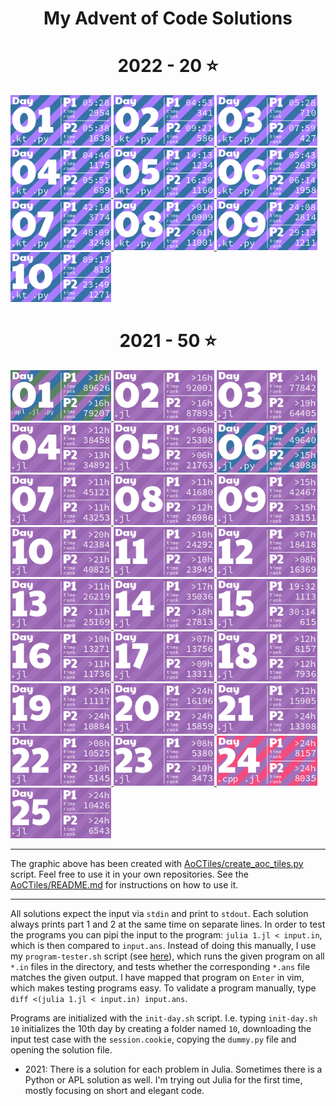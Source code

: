 <h1 align="center">
  My Advent of Code Solutions
</h1>

<!-- AOC TILES BEGIN -->
<h1 align="center">
  2022 - 20 ⭐
</h1>
<a href="2022/01/01.kt">
  <img src="Media/2022/01.png" width="161px">
</a>
<a href="2022/02/02.kt">
  <img src="Media/2022/02.png" width="161px">
</a>
<a href="2022/03/03.kt">
  <img src="Media/2022/03.png" width="161px">
</a>
<a href="2022/04/04.kt">
  <img src="Media/2022/04.png" width="161px">
</a>
<a href="2022/05/05.kt">
  <img src="Media/2022/05.png" width="161px">
</a>
<a href="2022/06/06.kt">
  <img src="Media/2022/06.png" width="161px">
</a>
<a href="2022/07/07.kt">
  <img src="Media/2022/07.png" width="161px">
</a>
<a href="2022/08/08.kt">
  <img src="Media/2022/08.png" width="161px">
</a>
<a href="2022/09/09.kt">
  <img src="Media/2022/09.png" width="161px">
</a>
<a href="2022/10/10.kt">
  <img src="Media/2022/10.png" width="161px">
</a>
<h1 align="center">
  2021 - 50 ⭐
</h1>
<a href="2021/01/1.apl">
  <img src="Media/2021/01.png" width="161px">
</a>
<a href="2021/02/2.jl">
  <img src="Media/2021/02.png" width="161px">
</a>
<a href="2021/03/3.jl">
  <img src="Media/2021/03.png" width="161px">
</a>
<a href="2021/04/4.jl">
  <img src="Media/2021/04.png" width="161px">
</a>
<a href="2021/05/5.jl">
  <img src="Media/2021/05.png" width="161px">
</a>
<a href="2021/06/6.jl">
  <img src="Media/2021/06.png" width="161px">
</a>
<a href="2021/07/7.jl">
  <img src="Media/2021/07.png" width="161px">
</a>
<a href="2021/08/8.jl">
  <img src="Media/2021/08.png" width="161px">
</a>
<a href="2021/09/9.jl">
  <img src="Media/2021/09.png" width="161px">
</a>
<a href="2021/10/10.jl">
  <img src="Media/2021/10.png" width="161px">
</a>
<a href="2021/11/11.jl">
  <img src="Media/2021/11.png" width="161px">
</a>
<a href="2021/12/12.jl">
  <img src="Media/2021/12.png" width="161px">
</a>
<a href="2021/13/13.jl">
  <img src="Media/2021/13.png" width="161px">
</a>
<a href="2021/14/14.jl">
  <img src="Media/2021/14.png" width="161px">
</a>
<a href="2021/15/15.jl">
  <img src="Media/2021/15.png" width="161px">
</a>
<a href="2021/16/16.jl">
  <img src="Media/2021/16.png" width="161px">
</a>
<a href="2021/17/17.jl">
  <img src="Media/2021/17.png" width="161px">
</a>
<a href="2021/18/18.jl">
  <img src="Media/2021/18.png" width="161px">
</a>
<a href="2021/19/19.jl">
  <img src="Media/2021/19.png" width="161px">
</a>
<a href="2021/20/20.jl">
  <img src="Media/2021/20.png" width="161px">
</a>
<a href="2021/21/21.jl">
  <img src="Media/2021/21.png" width="161px">
</a>
<a href="2021/22/22.jl">
  <img src="Media/2021/22.png" width="161px">
</a>
<a href="2021/23/23.jl">
  <img src="Media/2021/23.png" width="161px">
</a>
<a href="2021/24/24.cpp">
  <img src="Media/2021/24.png" width="161px">
</a>
<a href="2021/25/25.jl">
  <img src="Media/2021/25.png" width="161px">
</a>
<!-- AOC TILES END -->


---

The graphic above has been created with [AoCTiles/create_aoc_tiles.py](AoCTiles/create_aoc_tiles.py) script. Feel free to use it in your own repositories. See the [AoCTiles/README.md](AoCTiles/README.md) for instructions on how to use it.

---


All solutions expect the input via `stdin` and print to `stdout`. Each solution always prints part 1 and 2 at the same time on separate lines. In order to test the programs you can pipi the input to the program: `julia 1.jl < input.in`, which is then compared to `input.ans`. Instead of doing this manually, I use my `program-tester.sh` script (see [here](https://github.com/LiquidFun/misc-scripts)), which runs the given program on all `*.in` files in the directory, and tests whether the corresponding `*.ans` file matches the given output. I have mapped that program on `Enter` in vim, which makes testing programs easy. To validate a program manually, type `diff <(julia 1.jl < input.in) input.ans`.

Programs are initialized with the `init-day.sh` script. I.e. typing `init-day.sh 10` initializes the 10th day by creating a folder named `10`, downloading the input test case with the `session.cookie`, copying the `dummy.py` file and opening the solution file.

* 2021: There is a solution for each problem in Julia. Sometimes there is a Python or APL solution as well. I'm trying out Julia for the first time, mostly focusing on short and elegant code. 


